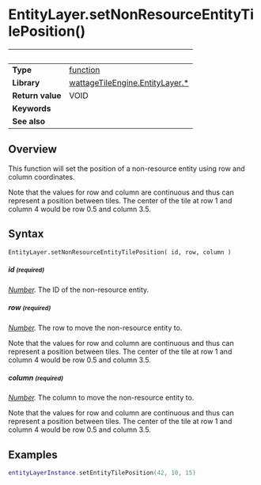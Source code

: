 # EntityLayer.setNonResourceEntityTilePosition()

|                      | &nbsp;
| -------------------- | ---------------------------------------------------------------
| __Type__             | [function](http://docs.coronalabs.com/api/type/Function.html)
| __Library__          | [wattageTileEngine.EntityLayer.*](type_entityLayer.markdown)
| __Return value__     | VOID
| __Keywords__         |
| __See also__         |


## Overview

This function will set the position of a non-resource entity using row and column
coordinates.

Note that the values for row and column are continuous and thus can
represent a position between tiles.  The center of the tile at
row 1 and column 4 would be row 0.5 and column 3.5.


## Syntax

	EntityLayer.setNonResourceEntityTilePosition( id, row, column )

##### id <small>(required)</small>
_[Number](https://docs.coronalabs.com/api/type/Number.html)._
The ID of the non-resource entity.

##### row <small>(required)</small>
_[Number](https://docs.coronalabs.com/api/type/Number.html)._
The row to move the non-resource entity to.

Note that the values for row and column are continuous and thus can
represent a position between tiles.  The center of the tile at
row 1 and column 4 would be row 0.5 and column 3.5.

##### column <small>(required)</small>
_[Number](https://docs.coronalabs.com/api/type/Number.html)._
The column to move the non-resource entity to.

Note that the values for row and column are continuous and thus can
represent a position between tiles.  The center of the tile at
row 1 and column 4 would be row 0.5 and column 3.5.

## Examples

``````lua
entityLayerInstance.setEntityTilePosition(42, 10, 15)
``````
